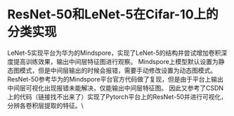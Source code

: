 # ResNet-50和LeNet-5在Cifar-10上的分类实现
LeNet-5实现平台为华为的Mindspore，实现了LeNet-5的结构并尝试增加卷积深度提高训练效果，输出中间层特征图进行观察。
Mindspore上模型默认设置为静态图模式，但是中间层输出的时候会报错，需要手动修改设置为动态图模式。\
ResNet-50参考华为的Mindspore平台官方代码做了复现，但是由于平台上输出中间层可视化出现报错未能解决，仅能输出中间层特征图。
因此又参考了CSDN上的代码（链接找不出来了）实现了Pytorch平台上的ResNet-50并进行可视化，分辨各卷积层提取的特征。\
